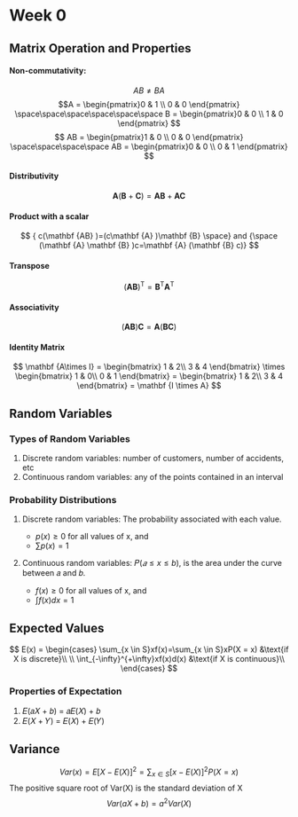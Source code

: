 # Week 0

## Matrix Operation and Properties

#### Non-commutativity: 
$$AB \neq BA$$
$$A = \begin{pmatrix}0 & 1 \\
0 & 0 \end{pmatrix}
\space\space\space\space\space\space
B = \begin{pmatrix}0 & 0 \\
1 & 0 \end{pmatrix}
$$
$$
AB = \begin{pmatrix}1 & 0 \\
0 & 0 \end{pmatrix}
\space\space\space\space
AB = \begin{pmatrix}0 & 0 \\
0 & 1 \end{pmatrix}
$$

#### Distributivity
$$
{\mathbf {A} (\mathbf {B} +\mathbf {C} )=\mathbf {AB} +\mathbf {AC}}
$$

#### Product with a scalar
$$
{ c(\mathbf {AB} )=(c\mathbf {A} )\mathbf {B} \space} and {\space (\mathbf {A} \mathbf {B} )c=\mathbf {A} (\mathbf {B} c)}
$$

#### Transpose
$$
{ (\mathbf {AB} )^{\mathsf {T}}=\mathbf {B} ^{\mathsf {T}}\mathbf {A} ^{\mathsf {T}}}
$$

#### Associativity
$${ (\mathbf {AB} )\mathbf {C} =\mathbf {A} (\mathbf {BC} )}$$

#### Identity Matrix
  $$
    \mathbf {A\times I} =
    \begin{bmatrix}
         1 & 2\\
         3 & 4
    \end{bmatrix}
    \times
    \begin{bmatrix}
         1 & 0\\
         0 & 1
    \end{bmatrix}
      =
    \begin{bmatrix}
         1 & 2\\
         3 & 4
    \end{bmatrix} =
    \mathbf {I \times A}
  $$

## Random Variables
### Types of Random Variables

1. Discrete random variables: number of customers, number of accidents, etc
2. Continuous random variables: any of the points contained in an interval

### Probability Distributions

1. Discrete random variables: The probability associated with each value.
    - ${p(x) \geq 0 }$ for all values of x, and
    - ${\sum p(x) = 1 }$



2. Continuous random variables: 𝑃(${𝑎 \leq x \leq b}$), is the area under the curve between 𝑎 and 𝑏. 
    - ${f(x) \geq 0 }$ for all values of x, and
    - ${\int f(x)dx = 1 }$ 

## Expected Values
$$
E(x) = 
\begin{cases}
\sum_{x \in S}xf(x)=\sum_{x \in S}xP(X = x) &\text{if X is discrete}\\
\\
\int_{-\infty}^{+\infty}xf(x)d(x) &\text{if X is continuous}\\
\end{cases}
$$

### Properties of Expectation
1. 𝐸(𝑎𝑋 + 𝑏) = 𝑎𝐸(𝑋) + 𝑏
2. 𝐸(𝑋 + 𝑌) = 𝐸(𝑋) + 𝐸(𝑌)

## Variance
$$
Var(x) = E[X-E(X)]^2 = \sum_{x \in S}[x - E(X)]^2P(X=x)
$$
The positive square root of Var(X) is the standard deviation of X
$$
Var(aX + b) = a^2 Var(X)
$$
